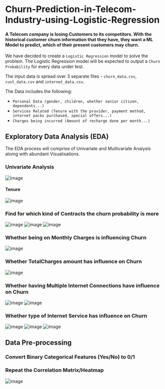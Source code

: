 # Churn-Prediction-in-Telecom-Industry-using-Logistic-Regression

#### A Telecom company is losing Customers to its competitors. With the historical customer churn information that they have, they want a ML Model to predict, which of their present customers may churn. 

We have decided to create a `Logistic Regression` model to solve the problem. The Logistic Regression model will be expected to output a `Churn Probability` for every data under test. 

The input data is spread over 3 separate files - `churn_data.csv`, `cust_data.csv` and `internet_data.csv`. 

The Data includes the following: 

- `Personal Data (gender, children, whether senior citizen, dependents...)`
- `Services Related (Tenure with the provider, payment method, internet packs purchased, special offers...)`
- `Charges being incurred (Amount of recharge done per month...)`

## Exploratory Data Analysis (EDA)
The EDA process will comprise of Univariate and Multivariate Analysis alomg with abundant Visualisations.  

### Univariate Analysis
![image](https://github.com/dubey-adarsh/Churn-Prediction-in-Telecom-Industry-using-Logistic-Regression/assets/124420800/1abb87cf-2576-4a06-98a6-22564351b4c5)

#### Tenure
![image](https://github.com/dubey-adarsh/Churn-Prediction-in-Telecom-Industry-using-Logistic-Regression/assets/124420800/9ca6ffec-a3ed-45fb-a509-cc51fb7d15fe)

### Find for which kind of Contracts the churn probability is more
![image](https://github.com/dubey-adarsh/Churn-Prediction-in-Telecom-Industry-using-Logistic-Regression/assets/124420800/e1392c6e-3376-41bb-bb88-e7249c4f5c80)
![image](https://github.com/dubey-adarsh/Churn-Prediction-in-Telecom-Industry-using-Logistic-Regression/assets/124420800/9f3ecb62-8e1c-4d46-89ab-5c093684ea5d)
![image](https://github.com/dubey-adarsh/Churn-Prediction-in-Telecom-Industry-using-Logistic-Regression/assets/124420800/eb06f328-dc5b-43d9-ba3a-cf7e8221b8fe)

### Whether being on Monthly Charges is influencing Churn
![image](https://github.com/dubey-adarsh/Churn-Prediction-in-Telecom-Industry-using-Logistic-Regression/assets/124420800/608a4a97-8cb2-41e7-93cf-9919d619897d)

### Whether TotalCharges amount has influence on Churn
![image](https://github.com/dubey-adarsh/Churn-Prediction-in-Telecom-Industry-using-Logistic-Regression/assets/124420800/7e8b7235-17b2-47f8-9f25-6550da526a8f)

### Whether having Multiple Internet Connections have influence on Churn
![image](https://github.com/dubey-adarsh/Churn-Prediction-in-Telecom-Industry-using-Logistic-Regression/assets/124420800/9b20bebf-1eea-4798-9211-852c2b5dfdc9)
![image](https://github.com/dubey-adarsh/Churn-Prediction-in-Telecom-Industry-using-Logistic-Regression/assets/124420800/2b2144dd-5a7c-4063-a500-4e9c1da540a9)

### Whether type of Internet Service has influence on Churn
![image](https://github.com/dubey-adarsh/Churn-Prediction-in-Telecom-Industry-using-Logistic-Regression/assets/124420800/6b8d1c37-ffdb-4a99-9438-ff46ad93bee5)
![image](https://github.com/dubey-adarsh/Churn-Prediction-in-Telecom-Industry-using-Logistic-Regression/assets/124420800/2e901513-281b-4658-beb6-a528a5354fb1)
![image](https://github.com/dubey-adarsh/Churn-Prediction-in-Telecom-Industry-using-Logistic-Regression/assets/124420800/18c5c3b9-8790-4f35-93ab-39fbaad3f60d)



## Data Pre-processing

### Convert Binary Categorical Features (Yes/No) to 0/1

### Repeat the Correlation Matrix/Heatmap
![image](https://github.com/dubey-adarsh/Churn-Prediction-in-Telecom-Industry-using-Logistic-Regression/assets/124420800/4da40bfc-6066-4e4f-a70a-672fd78890fd)

